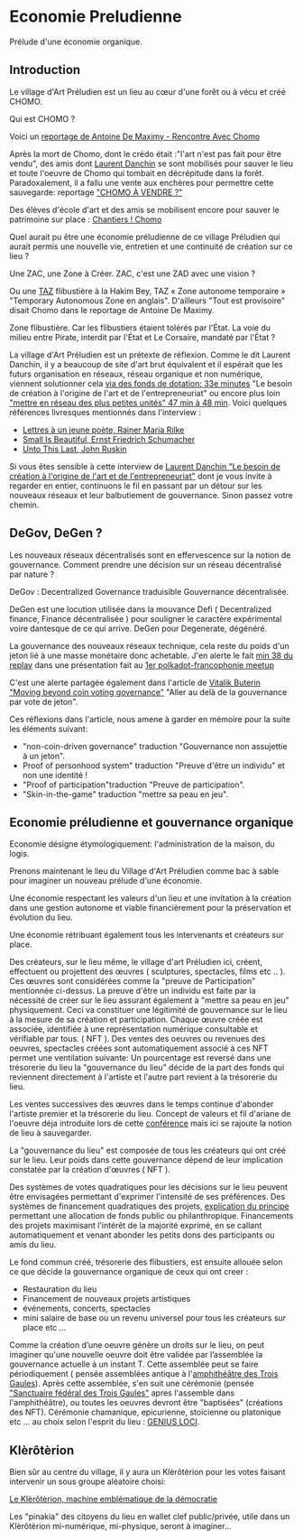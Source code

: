 # Economie Preludienne
Prélude d'une économie organique. 



## Introduction

Le village d'Art Préludien est un lieu au cœur d'une forêt ou à vécu et créé CHOMO.

Qui est CHOMO ? 

Voici un [reportage de Antoine De Maximy - Rencontre Avec Chomo](https://www.youtube.com/watch?v=ksZHabIC5js)

Après la mort de Chomo, dont le crédo était :"l'art n'est pas fait pour être vendu", des amis dont [Laurent Danchin](https://fr.wikipedia.org/wiki/Laurent_Danchin) se sont mobilisés pour sauver le lieu et toute l'oeuvre de Chomo qui tombait en décrépitude dans la forêt. 
Paradoxalement, il a fallu une vente aux enchères pour permettre cette sauvegarde: reportage ["CHOMO À VENDRE ?"](https://www.youtube.com/watch?v=4nGTL5TVLMo)

Des élèves d'école d'art et des amis se mobilisent encore pour sauver le patrimoine sur place : [Chantiers ! Chomo](https://www.youtube.com/watch?v=WRH941lT8HQ)

Quel aurait pu être une économie préludienne de ce village Préludien qui aurait permis une nouvelle vie, entretien et une continuité de création sur ce lieu ?

Une ZAC, une Zone à Créer. ZAC, c'est une ZAD avec une vision ?

Ou une [TAZ](https://fr.wikipedia.org/wiki/Zone_autonome_temporaire) flibustière à la Hakim Bey, TAZ « Zone autonome temporaire » "Temporary Autonomous Zone en anglais". D'ailleurs "Tout est provisoire" disait Chomo dans le reportage de Antoine De Maximy.

Zone flibustière. Car les flibustiers étaient tolérés par l'État. La voie du milieu entre Pirate, interdit par l'État et Le Corsaire, mandaté par l'État ?

La village d'Art Préludien est un prétexte de réflexion. 
Comme le dit Laurent Danchin, il y a beaucoup de site d'art brut équivalent et il espérait que les futurs organisation en réseaux, réseau organique et non numérique, viennent solutionner cela [via des fonds de dotation: 33e minutes](https://youtu.be/TonwphxSwak?t=2026) "Le besoin de création à l'origine de l'art et de l'entrepreneuriat"  ou encore plus loin ["mettre en réseau des plus petites unités" 47 min à 48 min](https://youtu.be/TonwphxSwak?t=2822).
Voici quelques références livresques mentionnés dans l'interview :
- [Lettres à un jeune poète, Rainer Maria Rilke](https://fr.wikipedia.org/wiki/Lettres_%C3%A0_un_jeune_po%C3%A8te)
- [Small Is Beautiful, Ernst Friedrich Schumacher](https://fr.wikipedia.org/wiki/Small_is_beautiful)
- [Unto This Last, John Ruskin](https://fr.wikipedia.org/wiki/Unto_This_Last)

Si vous êtes sensible à cette interview de [Laurent Danchin "Le besoin de création à l'origine de l'art et de l'entrepreneuriat"](https://youtu.be/TonwphxSwak) dont je vous invite à regarder en entier, continuons le fil en passant par un détour sur les nouveaux réseaux et leur balbutiement de gouvernance. Sinon passez votre chemin.

## DeGov, DeGen ?

Les nouveaux réseaux décentralisés sont en effervescence sur la notion de gouvernance. Comment prendre une décision sur un réseau décentralisé par nature ?

DeGov : Decentralized Governance traduisible Gouvernance décentralisée.

DeGen est une locution utilisée dans la mouvance Defi ( Decentralized finance, Finance décentralisée ) pour souligner le caractère expérimental voire dantesque de ce qui arrive. DeGen pour Degenerate, dégénéré.

La gouvernance des nouveaux réseaux technique, cela reste du poids d'un jeton lié à une masse monétaire donc achetable. J'en alerte le fait [min 38 du replay](https://www.crowdcast.io/e/deux-heures-Polkadot) dans une présentation fait au [1er polkadot-francophonie meetup](https://medium.com/polkadot-francophonie/construire-la-communaut%C3%A9-web3-une-visite-de-la-maison-polkadot-de-paris-%C3%A0-loc%C3%A9an-indien-bf296f8dd148)

C'est une alerte partagée également dans l'article de [Vitalik Buterin "Moving beyond coin voting governance"](https://vitalik.ca/general/2021/08/16/voting3.html) "Aller au delà de la gouvernance par vote de jeton".

Ces réflexions dans l'article, nous amene à garder en mémoire pour la suite les éléments suivant: 

- "non-coin-driven governance" traduction "Gouvernance non assujettie à un jeton".
- Proof of personhood system" traduction "Preuve d'être un individu" et non une identité !
- "Proof of participation"traduction "Preuve de participation".
- "Skin-in-the-game" traduction "mettre sa peau en jeu".


## Economie préludienne et gouvernance organique

Economie désigne étymologiquement: l'administration de la maison, du logis.

Prenons maintenant le lieu du Village d'Art Préludien comme bac à sable pour imaginer un nouveau prélude d'une économie.

Une économie respectant les valeurs d'un lieu et une invitation à la création dans une gestion autonome et viable financièrement pour la préservation et évolution du lieu.

Une économie rétribuant également tous les intervenants et créateurs sur place.

Des créateurs, sur le lieu même, le village d'art Préludien ici, créent, effectuent ou projettent des œuvres ( sculptures, spectacles, films etc .. ). Ces œuvres sont considérées comme la "preuve de Participation" mentionnée ci-dessus. La preuve d'être un individu est faite par la nécessité de créer sur le lieu assurant également à "mettre sa peau en jeu" physiquement. Ceci va constituer une légitimité de gouvernance sur le lieu à la mesure de sa création et participation.
Chaque œuvre créée est associée, identifiée à une représentation numérique consultable et vérifiable par tous.  ( NFT ).
Des ventes des oeuvres ou revenues des oeuvres, spectacles créées sont automatiquement associé à ces NFT permet une ventilation suivante:
Un pourcentage est reversé dans une trésorerie du lieu 
la "gouvernance du lieu" décide de la part des fonds qui reviennent directement à l'artiste et l'autre part revient à la trésorerie du lieu.

Les ventes successives des œuvres dans le temps continue d'abonder l'artiste premier et la trésorerie  du lieu. Concept de valeurs et fil d'ariane de l'oeuvre déja introduite lors de cette [conférence](https://francoisbranciard.com/blog/blockchain-un-nouveau-terrain-de-jeu-pour-les-oeuvres) mais ici se rajoute la notion de lieu à sauvegarder. 

La "gouvernance du lieu" est composée de tous les créateurs qui ont créé sur le lieu. Leur poids dans cette gouvernance dépend de leur implication constatée par la création d'œuvres ( NFT ). 

Des systèmes de votes quadratiques pour les décisions sur le lieu peuvent être envisagées permettant d'exprimer l'intensité de ses préférences.
Des systèmes de financement quadratiques des projets, [explication du principe](https://www.youtube.com/watch?v=HJljTtLnymE) permettant une allocation de fonds public ou philanthropique. Financements des projets maximisant l'intérêt de la majorité exprimé, en se callant automatiquement et venant abonder les petits dons des participants ou amis du lieu.


Le fond commun créé, trésorerie des flibustiers, est ensuite allouée selon ce que décide la gouvernance organique de ceux qui ont creer :
- Restauration du lieu
- Financement de nouveaux projets artistiques
- événements, concerts, spectacles
- mini salaire de base ou un revenu universel pour tous les créateurs sur place etc ...


Comme la création d’une oeuvre génère un droits sur le lieu, on peut imaginer qu'une nouvelle oeuvre doit être validée par l’assemblée la gouvernance actuelle à un instant T. Cette assemblée peut se faire périodiquement ( pensée assemblées antique à l'[amphithéâtre des Trois Gaules](https://fr.wikipedia.org/wiki/Amphith%C3%A9%C3%A2tre_des_Trois_Gaules)). Après cette assemblée, s'en suit une cérémonie (pensée ["Sanctuaire fédéral des Trois Gaules"](https://fr.wikipedia.org/wiki/Sanctuaire_f%C3%A9d%C3%A9ral_des_Trois_Gaules) apres l'assemble dans l'amphithéâtre), ou toutes les oeuvres devront être "baptisées" (créations des NFT). Cérémonie chamanique, epicurienne, stoïcienne ou platonique etc ... au choix selon l'esprit du lieu : [GENIUS LOCI](https://fr.wikipedia.org/wiki/Genius_loci).

## Klèrôtèrion
Bien sûr au centre du village, il y aura un Klèrôtèrion pour les votes faisant intervenir un sous groupe aléatoire choisi:

[Le Klèrôtèrion, machine emblématique de la démocratie](https://www.youtube.com/watch?v=bWV8MZ7N90o)

Les "pinakia" des citoyens du lieu en wallet clef public/privée, utile dans un Klèrôtèrion mi-numérique, mi-physique, seront à imaginer...

